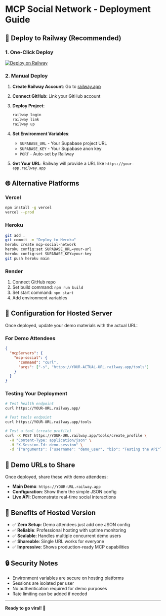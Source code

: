 # MCP Social Network - Deployment Guide

## 🚀 Deploy to Railway (Recommended)

### 1. One-Click Deploy
[![Deploy on Railway](https://railway.app/button.svg)](https://railway.app/template/github.com/GrahamMcBain/MCP-Social)

### 2. Manual Deploy

1. **Create Railway Account**: Go to [railway.app](https://railway.app)

2. **Connect GitHub**: Link your GitHub account

3. **Deploy Project**:
   ```bash
   railway login
   railway link
   railway up
   ```

4. **Set Environment Variables**:
   - `SUPABASE_URL` - Your Supabase project URL
   - `SUPABASE_KEY` - Your Supabase anon key
   - `PORT` - Auto-set by Railway

5. **Get Your URL**: Railway will provide a URL like `https://your-app.railway.app`

## 🌐 Alternative Platforms

### Vercel
```bash
npm install -g vercel
vercel --prod
```

### Heroku
```bash
git add .
git commit -m "Deploy to Heroku"
heroku create mcp-social-network
heroku config:set SUPABASE_URL=your-url
heroku config:set SUPABASE_KEY=your-key
git push heroku main
```

### Render
1. Connect GitHub repo
2. Set build command: `npm run build`
3. Set start command: `npm start`
4. Add environment variables

## 🔧 Configuration for Hosted Server

Once deployed, update your demo materials with the actual URL:

### For Demo Attendees
```json
{
  "mcpServers": {
    "mcp-social": {
      "command": "curl",
      "args": ["-s", "https://YOUR-ACTUAL-URL.railway.app/tools"]
    }
  }
}
```

### Testing Your Deployment
```bash
# Test health endpoint
curl https://YOUR-URL.railway.app/

# Test tools endpoint
curl https://YOUR-URL.railway.app/tools

# Test a tool (create profile)
curl -X POST https://YOUR-URL.railway.app/tools/create_profile \
  -H "Content-Type: application/json" \
  -H "X-Session-Id: demo-session" \
  -d '{"arguments": {"username": "demo_user", "bio": "Testing the API"}}'
```

## 📱 Demo URLs to Share

Once deployed, share these with demo attendees:

- **Main Demo**: `https://YOUR-URL.railway.app`
- **Configuration**: Show them the simple JSON config
- **Live API**: Demonstrate real-time social interactions

## 🎯 Benefits of Hosted Version

- ✅ **Zero Setup**: Demo attendees just add one JSON config
- ✅ **Reliable**: Professional hosting with uptime monitoring
- ✅ **Scalable**: Handles multiple concurrent demo users
- ✅ **Shareable**: Single URL works for everyone
- ✅ **Impressive**: Shows production-ready MCP capabilities

## 🔒 Security Notes

- Environment variables are secure on hosting platforms
- Sessions are isolated per user
- No authentication required for demo purposes
- Rate limiting can be added if needed

---

**Ready to go viral! 🚀**
